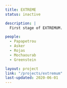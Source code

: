 ```yaml
---
title: EXTREME
status: inactive

description: |
  First stage of EXTREMUM.

people:
  - Papapetrou
  - Asker
  - Rojas
  - Mochaourab
  - Greenstein

layout: project
link: "/projects/extremum"
last-updated: 2020-06-01
---
```



